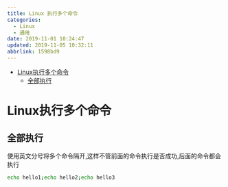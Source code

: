 ```yaml
---
title: Linux 执行多个命令
categories: 
  - Linux
  - 通用
date: 2019-11-01 10:24:47
updated: 2019-11-05 10:32:11
abbrlink: 1598bd9
---
```

- [Linux执行多个命令](/blog/1598bd9/#Linux执行多个命令)
    - [全部执行](/blog/1598bd9/#全部执行)

<!--more-->
<script src="https://cdn.bootcss.com/jquery/3.4.0/jquery.slim.min.js"></script>
<script>$(document).ready(function () {$(".post-body > ul:nth-child(1)").hide();});</script>

<!--end-->
# Linux执行多个命令 #
## 全部执行 ##
使用英文分号将多个命令隔开,这样不管前面的命令执行是否成功,后面的命令都会执行
```bash
echo hello1;echo hello2;echo hello3
```
